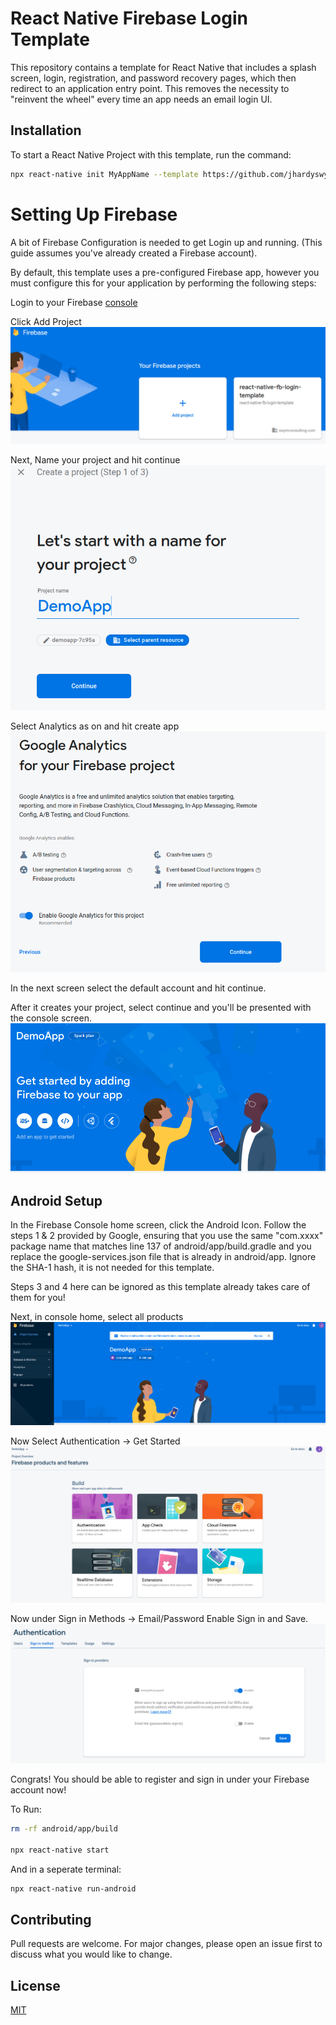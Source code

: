 # React Native Firebase Login Template

This repository contains a template for React Native that includes a splash screen, login, registration, and password recovery pages, which then redirect to an application entry point. This removes the necessity to "reinvent the wheel" every time an app needs an email login UI.

## Installation

To start a React Native Project with this template, run the command:

```bash
npx react-native init MyAppName --template https://github.com/jhardyswym/rn-firebase-login-template.git
```

# Setting Up Firebase

A bit of Firebase Configuration is needed to get Login up and running. (This guide assumes you've already created a Firebase account).

By default, this template uses a pre-configured Firebase app, however you must configure this for your application by performing the following steps:

Login to your Firebase [console](https://console.firebase.google.com/)

Click Add Project
![AddProject](img/AddProj.png)

Next, Name your project and hit continue
![NameProject](img/NameProj.png)

Select Analytics as on and hit create app
![analytics](img/analytics.png)

In the next screen select the default account and hit continue.

After it creates your project, select continue and you'll be presented with the console screen.
![console](img/console.png)
## Android Setup
In the Firebase Console home screen, click the Android Icon. Follow the steps 1 & 2 provided by Google, ensuring that you use the same "com.xxxx" package name that matches line 137 of android/app/build.gradle and you replace the google-services.json file that is already in android/app. Ignore the SHA-1 hash, it is not needed for this template.

Steps 3 and 4 here can be ignored as this template already takes care of them for you!


Next, in console home, select all products
![allprod](img/allprod.png)

Now Select Authentication -> Get Started
![authsel](img/authsel.png)


Now under Sign in Methods -> Email/Password Enable Sign in and Save.
![enemail](img/enableemain.png)


Congrats! You should be able to register and sign in under your Firebase account now!

To Run:

```bash
rm -rf android/app/build

npx react-native start
```

And in a seperate terminal:

```bash
npx react-native run-android
```
## Contributing
Pull requests are welcome. For major changes, please open an issue first to discuss what you would like to change.

## License
[MIT](https://choosealicense.com/licenses/mit/)